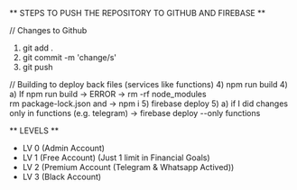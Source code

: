 ** STEPS TO PUSH THE REPOSITORY TO GITHUB AND FIREBASE **

// Changes to Github
1) git add .
2) git commit -m 'change/s'
3) git push

// Building to deploy back files (services like functions) 
4) npm run build
4) a) If npm run build -> ERROR ->
rm -rf node_modules                      
rm package-lock.json
and ->
npm i
5) firebase deploy
5) a) if I did changes only in functions (e.g. telegram) -> firebase deploy --only functions

** LEVELS **

- LV 0 (Admin Account)
- LV 1 (Free Account) (Just 1 limit in Financial Goals)
- LV 2 (Premium Account (Telegram & Whatsapp Actived))
- LV 3 (Black Account)